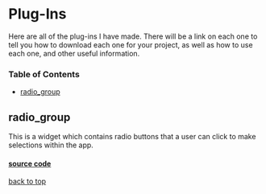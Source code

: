 # Plug-Ins

Here are all of the plug-ins I have made. There will be a link on each one to tell you how to download each one for your project, as well as how to use each one, and other useful information.

### Table of Contents
- [radio_group](#radio_group)

<!---     TEMPLATE
## class_name

#### [view on pub.dev](pub.dev/link) (external link)

Brief summary on the plug-in...

#### [source code](class_name.dart)

[back to top](#table-of-contents)
--->

## radio_group

<!---
pub.dev link goes here once published
#### [view on pub.dev](pub.dev) (external link)
--->

This is a widget which contains radio buttons that a user can click to make selections within the app.

#### [source code](radio_group.dart)

[back to top](#table-of-contents)
